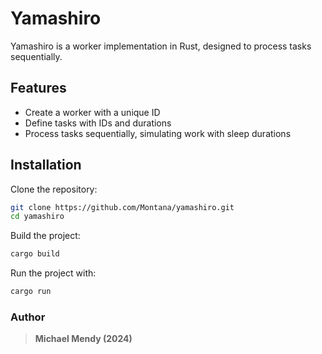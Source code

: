 # Yamashiro 
Yamashiro is a worker implementation in Rust, designed to process tasks sequentially.

## Features

- Create a worker with a unique ID
- Define tasks with IDs and durations
- Process tasks sequentially, simulating work with sleep durations

## Installation

Clone the repository:
```bash
git clone https://github.com/Montana/yamashiro.git
cd yamashiro
```

Build the project:
```bash
cargo build
```

Run the project with:
```bash
cargo run
```

### Author

>**Michael Mendy (2024)**
